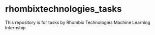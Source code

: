 # rhombixtechnologies_tasks
This repository is for tasks by Rhombix Technologies Machine Learning Internship.

